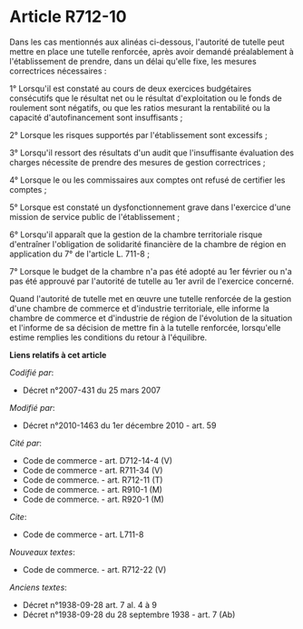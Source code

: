 # Article R712-10

Dans les cas mentionnés aux alinéas ci-dessous, l'autorité de tutelle peut mettre en place une tutelle renforcée, après avoir
demandé préalablement à l'établissement de prendre, dans un délai qu'elle fixe, les mesures correctrices nécessaires : 

1° Lorsqu'il est constaté au cours de deux exercices budgétaires consécutifs que le résultat net ou le résultat
d'exploitation ou le fonds de roulement sont négatifs, ou que les ratios mesurant la rentabilité ou la capacité
d'autofinancement sont insuffisants ; 

2° Lorsque les risques supportés par l'établissement sont excessifs ; 

3° Lorsqu'il ressort des résultats d'un audit que l'insuffisante évaluation des charges nécessite de prendre des mesures de
gestion correctrices ; 

4° Lorsque le ou les commissaires aux comptes ont refusé de certifier les comptes ; 

5° Lorsque est constaté un dysfonctionnement grave dans l'exercice d'une mission de service public de l'établissement ; 

6° Lorsqu'il apparaît que la gestion de la chambre territoriale risque d'entraîner l'obligation de solidarité financière de
la chambre de région en application du 7° de l'article L. 711-8 ; 

7° Lorsque le budget de la chambre n'a pas été adopté au 1er février ou n'a pas été approuvé par l'autorité de tutelle au 1er
avril de l'exercice concerné. 

Quand l'autorité de tutelle met en œuvre une tutelle renforcée de la gestion d'une chambre de commerce et d'industrie
territoriale, elle informe la chambre de commerce et d'industrie de région de l'évolution de la situation et l'informe de sa
décision de mettre fin à la tutelle renforcée, lorsqu'elle estime remplies les conditions du retour à l'équilibre.

**Liens relatifs à cet article**

_Codifié par_:

  - Décret n°2007-431 du 25 mars 2007

_Modifié par_:

  - Décret n°2010-1463 du 1er décembre 2010 - art. 59

_Cité par_:

  - Code de commerce - art. D712-14-4 (V)
  - Code de commerce - art. R711-34 (V)
  - Code de commerce. - art. R712-11 (T)
  - Code de commerce. - art. R910-1 (M)
  - Code de commerce. - art. R920-1 (M)

_Cite_:

  - Code de commerce - art. L711-8

_Nouveaux textes_:

  - Code de commerce. - art. R712-22 (V)

_Anciens textes_:

  - Décret n°1938-09-28 art. 7 al. 4 à 9
  - Décret n°1938-09-28 du 28 septembre 1938 - art. 7 (Ab)
